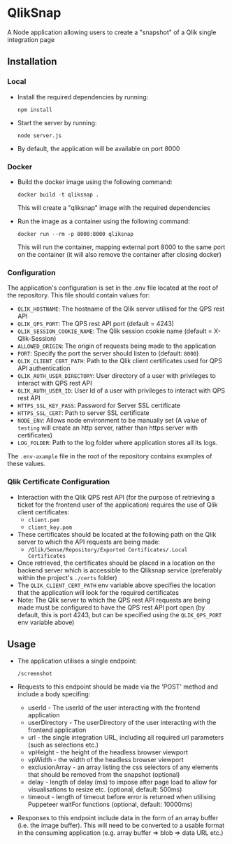 # QlikSnap

A Node application allowing users to create a "snapshot" of a Qlik single integration page

## Installation

### Local

- Install the required dependencies by running:

  `npm install`

- Start the server by running:

  `node server.js`

- By default, the application will be available on port 8000

### Docker

- Build the docker image using the following command:

  `docker build -t qliksnap .`

  This will create a "qliksnap" image with the required dependencies

- Run the image as a container using the following command:

  `docker run --rm -p 8000:8000 qliksnap`

  This will run the container, mapping external port 8000 to the same port on the container (it will also remove the container after closing docker)

### Configuration

The application's configuration is set in the .env file located at the root of the repository. This file should contain values for:

- `QLIK_HOSTNAME`: The hostname of the Qlik server utilised for the QPS rest API
- `QLIK_QPS_PORT`: The QPS rest API port (default = 4243)
- `QLIK_SESSION_COOKIE_NAME`: The Qlik session cookie name (default = X-Qlik-Session)
- `ALLOWED_ORIGIN`: The origin of requests being made to the application
- `PORT`: Specify the port the server should listen to (default: `8000`)
- `QLIK_CLIENT_CERT_PATH`: Path to the Qlik client certificates used for QPS API authentication
- `QLIK_AUTH_USER_DIRECTORY`: User directory of a user with privileges to interact with QPS rest API
- `QLIK_AUTH_USER_ID`: User Id of a user with privileges to interact with QPS rest API
- `HTTPS_SSL_KEY_PASS`: Password for Server SSL certificate
- `HTTPS_SSL_CERT`: Path to server SSL certificate
- `NODE_ENV`: Allows node environment to be manually set (A value of `testing` will create an http server, rather than https server with certificates)
- `LOG_FOLDER`: Path to the log folder where application stores all its logs.

The `.env-axample` file in the root of the repository contains examples of these values.

### Qlik Certificate Configuration

- Interaction with the Qlik QPS rest API (for the purpose of retrieving a ticket for the frontend user of the application) requires the use of Qlik client certificates:
  - `client.pem`
  - `client_key.pem`
- These certificates should be located at the following path on the Qlik server to which the API requests are being made:
  - `/Qlik/Sense/Repository/Exported Certificates/.Local Certificates`
- Once retrieved, the certificates should be placed in a location on the backend server which is accessible to the Qliksnap service (preferably within the project's `./certs` folder)
- The `QLIK_CLIENT_CERT_PATH` env variable above specifies the location that the application will look for the required certificates
- Note: The Qlik server to which the QPS rest API requests are being made must be configured to have the QPS rest API port open (by default, this is port 4243, but can be specified using the `QLIK_QPS_PORT` env variable above)

## Usage

- The application utilises a single endpoint:

  `/screenshot`

- Requests to this endpoint should be made via the 'POST' method and include a body specifing:

  - userId - The userId of the user interacting with the frontend application
  - userDirectory - The userDirectory of the user interacting with the frontend application
  - url - the single integration URL, including all required url parameters (such as selections etc.)
  - vpHeight - the height of the headless browser viewport
  - vpWidth - the width of the headless browser viewport
  - exclusionArray - an array listing the css selectors of any elements that should be removed from the snapshot (optional)
  - delay - length of delay (ms) to impose after page load to allow for visualisations to resize etc. (optional, default: 500ms)
  - timeout - length of timeout before error is returned when utilising Puppeteer waitFor functions (optional, default: 10000ms)

- Responses to this endpoint include data in the form of an array buffer (i.e. the image buffer). This will need to be converted to a usable format in the consuming application (e.g. array buffer => blob => data URL etc.)
